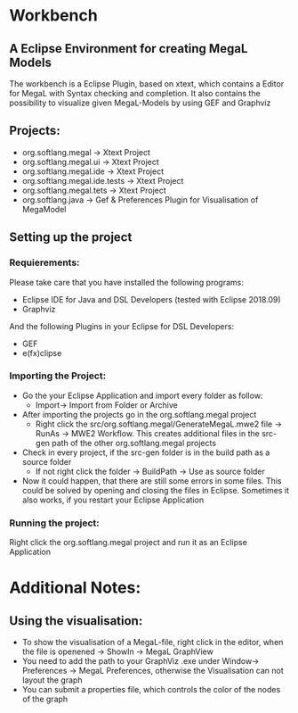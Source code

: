 # Workbench
## A Eclipse Environment for creating MegaL Models
The workbench is a Eclipse Plugin, based on xtext, which contains a Editor for MegaL with Syntax checking and completion.
It also contains the possibility to visualize given MegaL-Models by using GEF and Graphviz

## Projects:
* org.softlang.megal -> Xtext Project
* org.softlang.megal.ui -> Xtext Project
* org.softlang.megal.ide -> Xtext Project
* org.softlang.megal.ide.tests -> Xtext Project
* org.softlang.megal.tets -> Xtext Project
* org.softlang.java -> Gef & Preferences Plugin for Visualisation of MegaModel

## Setting up the project
### Requierements:
Please take care that you have installed the following programs:
* Eclipse IDE for Java and DSL Developers (tested with Eclipse 2018.09)
* Graphviz 

And the following Plugins in your Eclipse for DSL Developers:
* GEF
* e(fx)clipse
### Importing the Project:
* Go the your Eclipse Application and import every folder as follow:
    * Import-> Import from Folder or Archive
* After importing the projects go in the org.softlang.megal project
    * Right click the src/org.softlang.megal/GenerateMegaL.mwe2 file -> RunAs -> MWE2 Workflow. This creates additional files in the src-gen 
    path of the other org.softlang.megal projects
* Check in every project, if the src-gen folder is in the build path as a source folder
    * If not right click the folder -> BuildPath -> Use as source folder
* Now it could happen, that there are still some errors in some files. This could be solved by opening and closing the files in Eclipse.
Sometimes it also works, if you restart your Eclipse Application
### Running the project:
Right click the org.softlang.megal project and run it as an Eclipse Application
    
# Additional Notes:
## Using the visualisation:
* To show the visualisation of a MegaL-file, right click in the editor, when the file is openened -> ShowIn -> MegaL GraphView
* You need to add the path to your GraphViz .exe under Window-> Preferences -> MegaL Preferences, otherwise the Visualisation
can not layout the graph
* You can submit a properties file, which controls the color of the nodes of the graph
